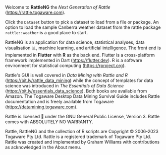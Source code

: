 Welcome to **RattleNG** the *Next Generation of Rattle*
(https://rattle.togaware.com).

Click the `Dataset` button to pick a dataset to load from a file or
package. An option to load the sample Canberra weather dataset from
the rattle package `rattle::weather` is a good place to start.

RattleNG is an application for data science, statistical analyses,
data visualisation 📊, machine learning, and artificial
intelligence. The front end is implemented in **Flutter** with **R**
as the back end. Flutter is a cross-platform framework implemented in
Dart (https://flutter.dev). R is a software environment for
statistical computing (https://rproject.org).

Rattle's GUI is well covered in *Data Mining with Rattle and R*
(https://bit.ly/rattle_data_mining) while the concept of templates for
data science was introduced in *The Essentials of Data Science*
(https://bit.ly/essentials_data_science). Both books are available
from Amazon. The Togaware Desktop Data Mining Survival Guide includes
Rattle documentation and is freely available from Togaware
(https://datamining.togaware.com).

Rattle is licensed 🪪 under the GNU General Public License,
Version 3. Rattle comes with ABSOLUTELY NO WARRANTY.

Rattle, RattleNG and the collection of R scripts are Copyright ©
2006-2023 Togaware Pty Ltd. Rattle is a registered trademark of
Togaware Pty Ltd. Rattle was created and implemented by Graham
Williams with contributions as acknowledged in the About menu.
